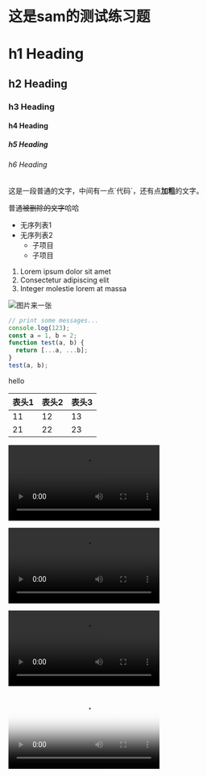 # 这是sam的测试练习题

# h1 Heading
## h2 Heading
### h3 Heading
#### h4 Heading
##### h5 Heading
###### h6 Heading

这是一段普通的文字，中间有一点\`代码\`，还有点**加粗**的文字。

普通~~被删除的文字~~哈哈

- 无序列表1
- 无序列表2
	- 子项目
	- 子项目

1. Lorem ipsum dolor sit amet
2. Consectetur adipiscing elit
3. Integer molestie lorem at massa


![图片来一张](https://www.toobug.net/logo.png)

```javascript
// print some messages...
console.log(123);
const a = 1, b = 2;
function test(a, b) {
  return [...a, ...b];
}
test(a, b);
```

hello

|表头1|表头2|表头3|
|----|-----|----|
|11|12|13|
|21|22|23|

<video>
<source src="https://www.youbaobao.xyz/resource/video/dizzy.mp4">
</source>
</video>

<video src="https://www.youbaobao.xyz/resource/video/dizzy.mp4"></video>

<video>
<source src="https://www.youbaobao.xyz/resource/video/dizzy.mp4" poster="http://via.placeholder.com/350x150">
</source>
</video>

<video src="https://www.youbaobao.xyz/resource/video/dizzy.mp4" poster="http://via.placeholder.com/350x150"></video>
